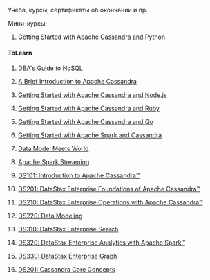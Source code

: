 Учеба, курсы, сертификаты об окончании и пр.


Мини-курсы:  
1. [Getting Started with Apache Cassandra and Python](https://academy.datastax.com/resources/getting-started-apache-cassandra-and-python-part-i)


#### ToLearn
1. [DBA's Guide to NoSQL](https://academy.datastax.com/resources/dbas-guide-nosql)
1. [A Brief Introduction to Apache Cassandra](https://academy.datastax.com/resources/brief-introduction-apache-cassandra)
1. [Getting Started with Apache Cassandra and Node.js](https://academy.datastax.com/resources/getting-started-apache-cassandra-and-nodejs)
1. [Getting Started with Apache Cassandra and Ruby](https://academy.datastax.com/resources/getting-started-apache-cassandra-and-ruby-part-i)
1. [Getting Started with Apache Cassandra and Go](https://academy.datastax.com/resources/getting-started-apache-cassandra-and-go)
1. [Getting Started with Apache Spark and Cassandra](https://academy.datastax.com/resources/getting-started-apache-spark-and-cassandra)
1. [Data Model Meets World](https://academy.datastax.com/resources/data-model-meets-world)
1. [Apache Spark Streaming](https://academy.datastax.com/resources/apache-spark-streaming)

1. [DS101: Introduction to Apache Cassandra™](https://academy.datastax.com/resources/ds101-introduction-cassandra)
1. [DS201: DataStax Enterprise Foundations of Apache Cassandra™](https://academy.datastax.com/resources/ds201-foundations-apache-cassandra)
1. [DS210: DataStax Enterprise Operations with Apache Cassandra™](https://academy.datastax.com/resources/ds210-datastax-enterprise-operations-apache-cassandra)
1. [DS220: Data Modeling](https://academy.datastax.com/resources/ds220-data-modeling)
1. [DS310: DataStax Enterprise Search](https://academy.datastax.com/resources/ds310-datastax-enterprise-search)
1. [DS320: DataStax Enterprise Analytics with Apache Spark™](https://academy.datastax.com/resources/getting-started-apache-spark)
1. [DS330: DataStax Enterprise Graph](https://academy.datastax.com/resources/ds330-datastax-enterprise-graph)
1. [DS201: Cassandra Core Concepts](https://academy.datastax.com/resources/ds201-cassandra-core-concepts)
